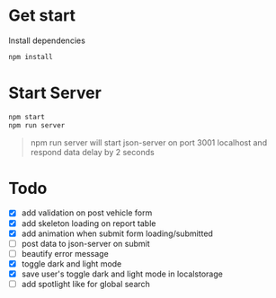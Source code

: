 # Get start

Install dependencies

```bash
npm install
```

# Start Server

```bash
npm start
npm run server
```

> npm run server will start json-server on port 3001 localhost and respond data delay by 2 seconds

# Todo

- [x] add validation on post vehicle form
- [x] add skeleton loading on report table
- [x] add animation when submit form loading/submitted
- [ ] post data to json-server on submit
- [ ] beautify error message
- [x] toggle dark and light mode
- [x] save user's toggle dark and light mode in localstorage
- [ ] add spotlight like for global search
